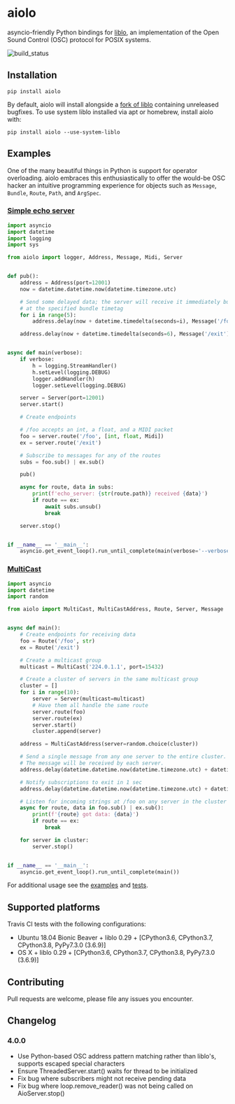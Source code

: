 # aiolo
asyncio-friendly Python bindings for [liblo](http://liblo.sourceforge.net/), an implementation of the Open Sound Control (OSC) protocol for POSIX systems.

![build_status](https://travis-ci.org/elijahr/aiolo.svg?branch=master)

## Installation

```shell
pip install aiolo
```

By default, aiolo will install alongside a [fork of liblo]() containing unreleased bugfixes. To use system liblo installed via apt or homebrew, install aiolo with:

```shell
pip install aiolo --use-system-liblo
``` 

## Examples

One of the many beautiful things in Python is support for operator overloading. aiolo embraces this enthusiastically to offer the would-be OSC hacker an intuitive programming experience for objects such as `Message`, `Bundle`, `Route`, `Path`, and `ArgSpec`.

### [Simple echo server](https://github.com/elijahr/aiolo/blob/master/examples/echo_server.py)
```python
import asyncio
import datetime
import logging
import sys

from aiolo import logger, Address, Message, Midi, Server


def pub():
    address = Address(port=12001)
    now = datetime.datetime.now(datetime.timezone.utc)

    # Send some delayed data; the server will receive it immediately but enqueue it for processing
    # at the specified bundle timetag
    for i in range(5):
        address.delay(now + datetime.timedelta(seconds=i), Message('/foo', i, float(i), Midi(i, i, i, i)))

    address.delay(now + datetime.timedelta(seconds=6), Message('/exit'))


async def main(verbose):
    if verbose:
        h = logging.StreamHandler()
        h.setLevel(logging.DEBUG)
        logger.addHandler(h)
        logger.setLevel(logging.DEBUG)

    server = Server(port=12001)
    server.start()

    # Create endpoints

    # /foo accepts an int, a float, and a MIDI packet
    foo = server.route('/foo', [int, float, Midi])
    ex = server.route('/exit')

    # Subscribe to messages for any of the routes
    subs = foo.sub() | ex.sub()

    pub()

    async for route, data in subs:
        print(f'echo_server: {str(route.path)} received {data}')
        if route == ex:
            await subs.unsub()
            break

    server.stop()


if __name__ == '__main__':
    asyncio.get_event_loop().run_until_complete(main(verbose='--verbose' in sys.argv))

```


### [MultiCast](https://github.com/elijahr/aiolo/blob/master/examples/multicast.py)
```python
import asyncio
import datetime
import random

from aiolo import MultiCast, MultiCastAddress, Route, Server, Message


async def main():
    # Create endpoints for receiving data
    foo = Route('/foo', str)
    ex = Route('/exit')

    # Create a multicast group
    multicast = MultiCast('224.0.1.1', port=15432)

    # Create a cluster of servers in the same multicast group
    cluster = []
    for i in range(10):
        server = Server(multicast=multicast)
        # Have them all handle the same route
        server.route(foo)
        server.route(ex)
        server.start()
        cluster.append(server)

    address = MultiCastAddress(server=random.choice(cluster))

    # Send a single message from any one server to the entire cluster.
    # The message will be received by each server.
    address.delay(datetime.datetime.now(datetime.timezone.utc) + datetime.timedelta(seconds=1), Message(foo, 'foo'))

    # Notify subscriptions to exit in 1 sec
    address.delay(datetime.datetime.now(datetime.timezone.utc) + datetime.timedelta(seconds=2), Message(ex))

    # Listen for incoming strings at /foo on any server in the cluster
    async for route, data in foo.sub() | ex.sub():
        print(f'{route} got data: {data}')
        if route == ex:
            break

    for server in cluster:
        server.stop()


if __name__ == '__main__':
    asyncio.get_event_loop().run_until_complete(main())

```

For additional usage see the [examples](https://github.com/elijahr/aiolo/blob/master/examples) and [tests](https://github.com/elijahr/aiolo/blob/master/test.py).

## Supported platforms

Travis CI tests with the following configurations:
* Ubuntu 18.04 Bionic Beaver + liblo 0.29 + [CPython3.6, CPython3.7, CPython3.8, PyPy7.3.0 (3.6.9)]
* OS X + liblo 0.29 + [CPython3.6, CPython3.7, CPython3.8, PyPy7.3.0 (3.6.9)]

## Contributing

Pull requests are welcome, please file any issues you encounter.

## Changelog

### 4.0.0

* Use Python-based OSC address pattern matching rather than liblo's, supports escaped special characters
* Ensure ThreadedServer.start() waits for thread to be initialized
* Fix bug where subscribers might not receive pending data
* Fix bug where loop.remove_reader() was not being called on AioServer.stop()
